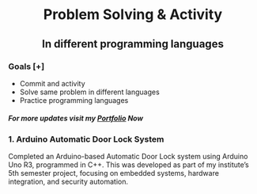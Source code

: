 # <center> Problem Solving & Activity </center>

## <center> In different programming languages </center>

### Goals [+]

- Commit and activity
- Solve same problem in different languages
- Practice programming languages

##### For more updates visit my [Portfolio](https://rakibul-dev.vercel.app) Now

### 1. Arduino Automatic Door Lock System

Completed an Arduino-based Automatic Door Lock system using Arduino Uno R3, programmed in C++. This was developed as part of my institute’s 5th semester project, focusing on embedded systems, hardware integration, and security automation.
